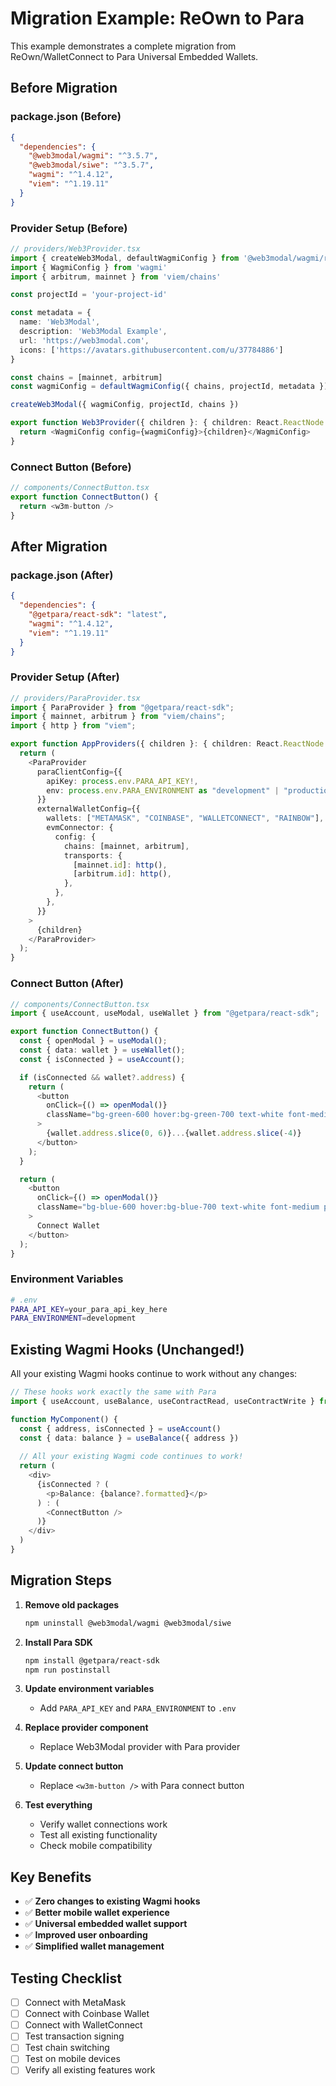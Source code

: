 # Migration Example: ReOwn to Para

This example demonstrates a complete migration from ReOwn/WalletConnect to Para Universal Embedded Wallets.

## Before Migration

### package.json (Before)
```json
{
  "dependencies": {
    "@web3modal/wagmi": "^3.5.7",
    "@web3modal/siwe": "^3.5.7",
    "wagmi": "^1.4.12",
    "viem": "^1.19.11"
  }
}
```

### Provider Setup (Before)
```typescript
// providers/Web3Provider.tsx
import { createWeb3Modal, defaultWagmiConfig } from '@web3modal/wagmi/react'
import { WagmiConfig } from 'wagmi'
import { arbitrum, mainnet } from 'viem/chains'

const projectId = 'your-project-id'

const metadata = {
  name: 'Web3Modal',
  description: 'Web3Modal Example',
  url: 'https://web3modal.com',
  icons: ['https://avatars.githubusercontent.com/u/37784886']
}

const chains = [mainnet, arbitrum]
const wagmiConfig = defaultWagmiConfig({ chains, projectId, metadata })

createWeb3Modal({ wagmiConfig, projectId, chains })

export function Web3Provider({ children }: { children: React.ReactNode }) {
  return <WagmiConfig config={wagmiConfig}>{children}</WagmiConfig>
}
```

### Connect Button (Before)
```typescript
// components/ConnectButton.tsx
export function ConnectButton() {
  return <w3m-button />
}
```

## After Migration

### package.json (After)
```json
{
  "dependencies": {
    "@getpara/react-sdk": "latest",
    "wagmi": "^1.4.12",
    "viem": "^1.19.11"
  }
}
```

### Provider Setup (After)
```typescript
// providers/ParaProvider.tsx
import { ParaProvider } from "@getpara/react-sdk";
import { mainnet, arbitrum } from "viem/chains";
import { http } from "viem";

export function AppProviders({ children }: { children: React.ReactNode }) {
  return (
    <ParaProvider
      paraClientConfig={{
        apiKey: process.env.PARA_API_KEY!,
        env: process.env.PARA_ENVIRONMENT as "development" | "production",
      }}
      externalWalletConfig={{
        wallets: ["METAMASK", "COINBASE", "WALLETCONNECT", "RAINBOW"],
        evmConnector: {
          config: {
            chains: [mainnet, arbitrum],
            transports: {
              [mainnet.id]: http(),
              [arbitrum.id]: http(),
            },
          },
        },
      }}
    >
      {children}
    </ParaProvider>
  );
}
```

### Connect Button (After)
```typescript
// components/ConnectButton.tsx
import { useAccount, useModal, useWallet } from "@getpara/react-sdk";

export function ConnectButton() {
  const { openModal } = useModal();
  const { data: wallet } = useWallet();
  const { isConnected } = useAccount();

  if (isConnected && wallet?.address) {
    return (
      <button 
        onClick={() => openModal()}
        className="bg-green-600 hover:bg-green-700 text-white font-medium py-2 px-4 rounded-lg"
      >
        {wallet.address.slice(0, 6)}...{wallet.address.slice(-4)}
      </button>
    );
  }

  return (
    <button 
      onClick={() => openModal()}
      className="bg-blue-600 hover:bg-blue-700 text-white font-medium py-2 px-4 rounded-lg"
    >
      Connect Wallet
    </button>
  );
}
```

### Environment Variables
```bash
# .env
PARA_API_KEY=your_para_api_key_here
PARA_ENVIRONMENT=development
```

## Existing Wagmi Hooks (Unchanged!)

All your existing Wagmi hooks continue to work without any changes:

```typescript
// These hooks work exactly the same with Para
import { useAccount, useBalance, useContractRead, useContractWrite } from 'wagmi'

function MyComponent() {
  const { address, isConnected } = useAccount()
  const { data: balance } = useBalance({ address })
  
  // All your existing Wagmi code continues to work!
  return (
    <div>
      {isConnected ? (
        <p>Balance: {balance?.formatted}</p>
      ) : (
        <ConnectButton />
      )}
    </div>
  )
}
```

## Migration Steps

1. **Remove old packages**
   ```bash
   npm uninstall @web3modal/wagmi @web3modal/siwe
   ```

2. **Install Para SDK**
   ```bash
   npm install @getpara/react-sdk
   npm run postinstall
   ```

3. **Update environment variables**
   - Add `PARA_API_KEY` and `PARA_ENVIRONMENT` to `.env`

4. **Replace provider component**
   - Replace Web3Modal provider with Para provider

5. **Update connect button**
   - Replace `<w3m-button />` with Para connect button

6. **Test everything**
   - Verify wallet connections work
   - Test all existing functionality
   - Check mobile compatibility

## Key Benefits

- ✅ **Zero changes to existing Wagmi hooks**
- ✅ **Better mobile wallet experience**
- ✅ **Universal embedded wallet support**
- ✅ **Improved user onboarding**
- ✅ **Simplified wallet management**

## Testing Checklist

- [ ] Connect with MetaMask
- [ ] Connect with Coinbase Wallet
- [ ] Connect with WalletConnect
- [ ] Test transaction signing
- [ ] Test chain switching
- [ ] Test on mobile devices
- [ ] Verify all existing features work